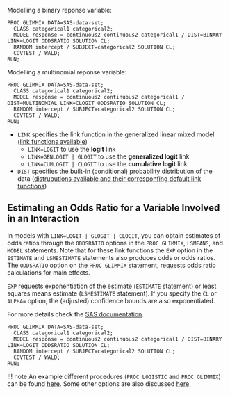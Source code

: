 Modelling a binary reponse variable:

```
PROC GLIMMIX DATA=SAS-data-set;
  CLASS categorical1 categorical2;
  MODEL response = continuous2 continuous2 categorical1 / DIST=BINARY LINK=LOGIT ODDSRATIO SOLUTION CL;
  RANDOM intercept / SUBJECT=categorical2 SOLUTION CL;
  COVTEST / WALD;
RUN;
```

Modelling a multinomial reponse variable:

```
PROC GLIMMIX DATA=SAS-data-set;
  CLASS categorical1 categorical2;
  MODEL response = continuous2 continuous2 categorical1 / DIST=MULTINOMIAL LINK=CLOGIT ODDSRATIO SOLUTION CL;
  RANDOM intercept / SUBJECT=categorical2 SOLUTION CL;
  COVTEST / WALD;
RUN;
```

* `LINK` specifies the link function in the generalized linear mixed model ([link functions available](http://documentation.sas.com/?docsetId=statug&docsetVersion=14.2&docsetTarget=statug_glimmix_syntax17.htm&locale=es#statug.glimmix.gmxlinktable))
    * `LINK=LOGIT` to use the **logit** link
    * `LINK=GENLOGIT | GLOGIT` to use the **generalized logit** link
    * `LINK=CUMLOGIT | CLOGIT` to use the **cumulative logit** link
* `DIST` specifies the built-in (conditional) probability distribution of the data ([distrubutions available and their corresponfing default link functions](http://documentation.sas.com/?docsetId=statug&docsetTarget=statug_glimmix_syntax17.htm&docsetVersion=14.2&locale=es#statug.glimmix.gmxdisttable))

## Estimating an Odds Ratio for a Variable Involved in an Interaction

In models with `LINK=LOGIT | GLOGIT | CLOGIT`, you can obtain estimates of odds ratios through the `ODDSRATIO` options in the `PROC GLIMMIX`, `LSMEANS`, and `MODEL` statements. Note that for these link functions the `EXP` option in the `ESTIMATE` and `LSMESTIMATE` statements also produces odds or odds ratios. The `ODDSRATIO` option on the `PROC GLIMMIX` statement, requests odds ratio calculations for main effects. 

`EXP` requests exponentiation of the estimate (`ESTIMATE` statement) or least squares means estimate (`LSMESTIMATE` statement). If you specify the `CL` or `ALPHA=` option, the (adjusted) confidence bounds are also exponentiated.

For more details check the [SAS documentation](http://documentation.sas.com/?docsetId=statug&docsetTarget=statug_glimmix_details49.htm&docsetVersion=14.2&locale=es).

```
PROC GLIMMIX DATA=SAS-data-set;
  CLASS categorical1 categorical2;
  MODEL response = continuous2 continuous2 categorical1 / DIST=BINARY LINK=LOGIT ODDSRATIO SOLUTION CL;
  RANDOM intercept / SUBJECT=categorical2 SOLUTION CL;
  COVTEST / WALD;
RUN;
```

!!! note
    An example different procedures (`PROC LOGISTIC` and `PROC GLIMMIX`) can be found [here](http://support.sas.com/kb/24/455.html).
    Some other options are also discussed [here](http://support.sas.com/resources/papers/proceedings11/216-2011.pdf).
